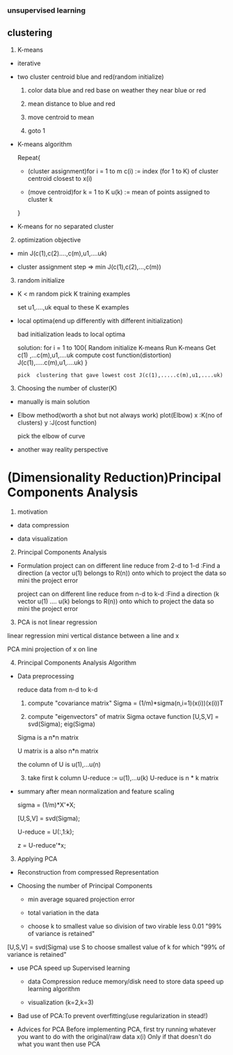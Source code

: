 ### unsupervised learning

## clustering

1. K-means

  * iterative
  * two cluster centroid blue and red(random initialize)

    1. color data blue and red base on weather they near blue or red
    
    2. mean distance to blue and red
    
    3. move centroid to mean 
    
    4. goto 1
    
    
  * K-means algorithm

    Repeat{
      
    * (cluster assignment)for i = 1 to m
      c(i) := index (for 1 to K) of cluster centroid closest to x(i)
      
    * (move centroid)for k = 1 to K
      u(k) := mean of points assigned to cluster k
      
    }

  * K-means for no separated cluster
  
2. optimization objective

  * min J(c(1),c(2)....,c(m),u1,....uk)
    
  * cluster assignment step => min J(c(1),c(2),...,c(m))


3. random initialize

  * K < m
    random pick K training examples
    
    set  u1,....,uk equal to these K examples
    
  * local optima(end up differently with different initialization)
  
    bad  initialization leads to local optima
    
    solution:
      for i = 1 to 100{
        Random initialize K-means
        Run K-means  Get c(1) ,...c(m),u1,....uk
        compute cost function(distortion)
        J(c(1),.....c(m),u1,....uk)
      }
    
        pick  clustering that gave lowest cost J(c(1),.....c(m),u1,....uk)  
    
    
3. Choosing the number of cluster(K)  
  
  * manually is main solution


  * Elbow method(worth a shot but not always work)
    plot(Elbow)
    x :K(no of clusters)
    y :J(cost function)
    
    pick the elbow of curve


  * another way 
    reality perspective 
    
# (Dimensionality Reduction)Principal Components Analysis

1. motivation 

  * data  compression
  
  * data visualization
  
2. Principal Components Analysis

  * Formulation 
    project can on different line
    reduce from 2-d to 1-d :Find a direction (a vector u(1) belongs to  R(n)) onto which to project the data so mini the project error
    
    project can on different line
    reduce from n-d to k-d :Find a direction (k vector u(1) .... u(k) belongs to  R(n)) onto which to project the data so mini the project error
 
3. PCA is not linear regression
  
  linear regression mini vertical distance between a line and x
  
  PCA  mini projection of x on line
  
4. Principal Components Analysis Algorithm 
  * Data preprocessing
  
    reduce data from n-d to k-d
    1. compute "covariance matrix"
      Sigma = (1/m)*sigma(n,i=1)(x(i))(x(i))T
      
    2. compute "eigenvectors" of matrix Sigma
    octave function
    [U,S,V] = svd(Sigma);
    eig(Sigma)
      
    Sigma is a n*n matrix  
    
    U matrix is a also n*n matrix
    
    the column of U is u(1),...u(n)  
  
    3. take first k column
    U-reduce := u(1),...u(k)
    U-reduce is n * k matrix
    
  
  * summary
    after mean normalization and feature scaling
    
    sigma = (1/m)*X'*X;
    
    [U,S,V] = svd(Sigma);
    
    U-reduce = U(:,1:k);
    
    z = U-reduce'*x;
  
3. Applying PCA
    
  * Reconstruction from   compressed Representation
  
  * Choosing the number of Principal Components
    * min average squared projection error
    
    * total variation in the data
    
    * choose k to smallest value so division of two virable less 0.01
    "99% of variance is retained"
    
   [U,S,V] = svd(Sigma)
    use S to choose smallest value of k for which "99% of variance is retained"
  
  * use PCA speed up Supervised learning
  
    * data Compression
      reduce memory/disk need to store data
      speed up learning algorithm
      
    * visualization (k=2,k=3)
    
  *  Bad use of PCA:To prevent overfitting(use regularization in stead!)
  
  * Advices for PCA
    Before implementing PCA, first try running whatever you want to do with the original/raw data x(i) Only if that doesn't do what you want then use PCA
